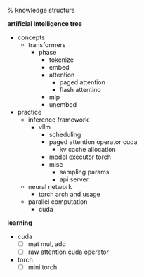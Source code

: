 % knowledge structure

__artificial intelligence tree__

- concepts
    - transformers
        - phase
            - tokenize
            - embed
            - attention
                - paged attention
                - flash attentino
            - mlp
            - unembed
- practice
    - inference framework
        - vllm
            - scheduling
            - paged attention operator cuda
                - kv cache allocation
            - model executor torch
            - misc
                - sampling params
                - api server
    - neural network
        - torch arch and usage
    - parallel computation
        - cuda

__learning__

- cuda
    - [ ] mat mul, add
    - [ ] raw attention cuda operator
- torch
    - [ ] mini torch
